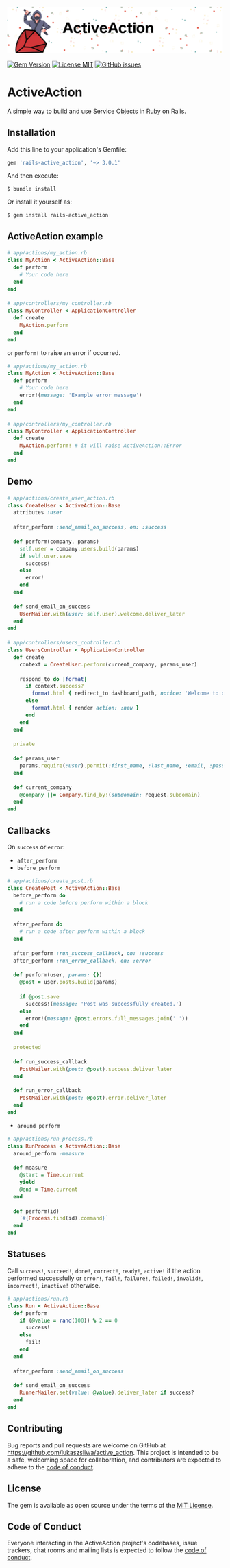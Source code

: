 [![ActiveAction](https://raw.githubusercontent.com/lukaszsliwa/active_action/main/intro2.png)](https://github.com/lukaszsliwa/active_action/)


[![Gem Version](https://badge.fury.io/rb/rails-active_action.svg)](https://badge.fury.io/rb/rails-active_action)
[![License MIT](https://img.shields.io/github/license/lukaszsliwa/active_action)](https://github.com/lukaszsliwa/active_action/blob/main/LICENSE)
[![GitHub issues](https://img.shields.io/github/issues/lukaszsliwa/active_action)](https://github.com/lukaszsliwa/active_action/issues)

# ActiveAction

A simple way to build and use Service Objects in Ruby on Rails.

## Installation

Add this line to your application's Gemfile:

```ruby
gem 'rails-active_action', '~> 3.0.1'
```

And then execute:

    $ bundle install

Or install it yourself as:

    $ gem install rails-active_action

## ActiveAction example

```ruby
# app/actions/my_action.rb
class MyAction < ActiveAction::Base
  def perform
    # Your code here
  end
end

# app/controllers/my_controller.rb
class MyController < ApplicationController
  def create
    MyAction.perform
  end
end
```

or `perform!` to raise an error if occurred.

```ruby
# app/actions/my_action.rb
class MyAction < ActiveAction::Base
  def perform
    # Your code here
    error!(message: 'Example error message')
  end
end

# app/controllers/my_controller.rb
class MyController < ApplicationController
  def create
    MyAction.perform! # it will raise ActiveAction::Error
  end
end
```

## Demo

```ruby
# app/actions/create_user_action.rb
class CreateUser < ActiveAction::Base
  attributes :user
  
  after_perform :send_email_on_success, on: :success
  
  def perform(company, params)
    self.user = company.users.build(params)
    if self.user.save
      success!
    else
      error!
    end
  end
  
  def send_email_on_success
    UserMailer.with(user: self.user).welcome.deliver_later
  end
end

# app/controllers/users_controller.rb
class UsersController < ApplicationController
  def create
    context = CreateUser.perform(current_company, params_user)
    
    respond_to do |format|
      if context.success?
        format.html { redirect_to dashboard_path, notice: 'Welcome to our app' }
      else
        format.html { render action: :new } 
      end
    end
  end
  
  private
  
  def params_user
    params.require(:user).permit(:first_name, :last_name, :email, :password, :password_confirmation)
  end
  
  def current_company
    @company ||= Company.find_by!(subdomain: request.subdomain)
  end
end
```

## Callbacks

On `success` or `error`:
* `after_perform`
* `before_perform`
  
```ruby
# app/actions/create_post.rb
class CreatePost < ActiveAction::Base
  before_perform do
    # run a code before perform within a block
  end
  
  after_perform do
    # run a code after perform within a block
  end
  
  after_perform :run_success_callback, on: :success
  after_perform :run_error_callback, on: :error
  
  def perform(user, params: {})
    @post = user.posts.build(params)
    
    if @post.save
      success!(message: 'Post was successfully created.')
    else
      error!(message: @post.errors.full_messages.join(' '))
    end
  end

  protected
  
  def run_success_callback
    PostMailer.with(post: @post).success.deliver_later
  end
  
  def run_error_callback
    PostMailer.with(post: @post).error.deliver_later
  end
end
```

* `around_perform`

```ruby
# app/actions/run_process.rb
class RunProcess < ActiveAction::Base
  around_perform :measure
  
  def measure
    @start = Time.current
    yield
    @end = Time.current
  end
  
  def perform(id)
    `#{Process.find(id).command}`
  end
end
```

## Statuses

Call `success!`, `succeed!`, `done!`, `correct!`, `ready!`, `active!` if the action performed successfully or `error!`, `fail!`, `failure!`, `failed!`, `invalid!`, `incorrect!`, `inactive!` otherwise.

```ruby
# app/actions/run.rb
class Run < ActiveAction::Base
  def perform
    if (@value = rand(100)) % 2 == 0
      success!
    else
      fail!
    end
  end
  
  after_perform :send_email_on_success
  
  def send_email_on_success
    RunnerMailer.set(value: @value).deliver_later if success?
  end
end
```

## Contributing

Bug reports and pull requests are welcome on GitHub at https://github.com/lukaszsliwa/active_action. This project is intended to be a safe, welcoming space for collaboration, and contributors are expected to adhere to the [code of conduct](https://github.com/lukaszsliwa/active_action/blob/master/CODE_OF_CONDUCT.md).


## License

The gem is available as open source under the terms of the [MIT License](https://opensource.org/licenses/MIT).

## Code of Conduct

Everyone interacting in the ActiveAction project's codebases, issue trackers, chat rooms and mailing lists is expected to follow the [code of conduct](https://github.com/lukaszsliwa/active_action/blob/master/CODE_OF_CONDUCT.md).
